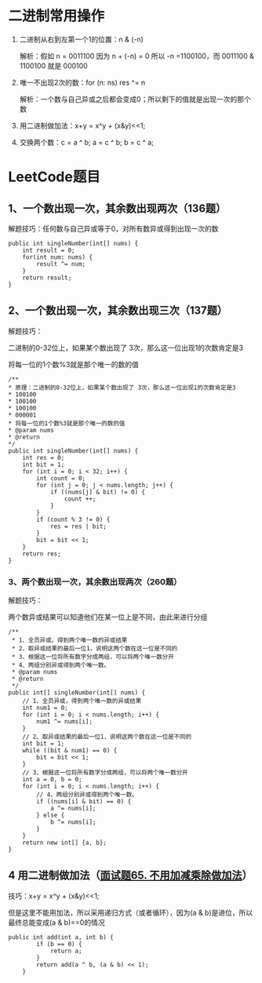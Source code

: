 # 二进制常用操作

1. 二进制从右到左第一个1的位置：n & (-n)

   解析：假如 n = 0011100 因为 n + (-n) = 0 所以 -n =1100100，而 0011100 &  1100100 就是 000100

2. 唯一不出现2次的数：for (n: ns)  res ^= n

   解析：一个数与自己异或之后都会变成0；所以剩下的值就是出现一次的那个数

3. 用二进制做加法：x+y = x^y + (x&y)<<1; 

4. 交换两个数：c = a ^ b; a = c ^ b; b = c ^ a;

# LeetCode题目

## 1、一个数出现一次，其余数出现两次（136题）

解题技巧：任何数与自己异或等于0，对所有数异或得到出现一次的数

```
public int singleNumber(int[] nums) {
    int result = 0;
    for(int num: nums) {
    	result ^= num;
    }
    return result;
}
```

## 2、一个数出现一次，其余数出现三次（137题）

解题技巧：

二进制的0-32位上，如果某个数出现了 3次，那么这一位出现1的次数肯定是3

将每一位的1个数%3就是那个唯一的数的值

```
/**
* 原理：二进制的0-32位上，如果某个数出现了 3次，那么这一位出现1的次数肯定是3
* 100100
* 100100
* 100100
* 000001
* 将每一位的1个数%3就是那个唯一的数的值
* @param nums
* @return
*/
public int singleNumber(int[] nums) {
    int res = 0;
    int bit = 1;
    for (int i = 0; i < 32; i++) {
        int count = 0;
        for (int j = 0; j < nums.length; j++) {
            if ((nums[j] & bit) != 0) {
                count ++;
            }
        }
        if (count % 3 != 0) {
            res = res | bit;
        }
        bit = bit << 1;
    }
    return res;
}
```

### 3、两个数出现一次，其余数出现两次（260题）

解题技巧：

两个数异或结果可以知道他们在某一位上是不同，由此来进行分组

```
/**
 * 1、全员异或，得到两个唯一数的异或结果
 * 2、取异或结果的最后一位1，说明这两个数在这一位是不同的
 * 3、根据这一位将所有数字分成两组，可以将两个唯一数分开
 * 4、两组分别异或得到两个唯一数。
 * @param nums
 * @return
 */
public int[] singleNumber(int[] nums) {
    // 1、全员异或，得到两个唯一数的异或结果
    int num1 = 0;
    for (int i = 0; i < nums.length; i++) {
        num1 ^= nums[i];
    }
    // 2、取异或结果的最后一位1，说明这两个数在这一位是不同的
    int bit = 1;
    while ((bit & num1) == 0) {
        bit = bit << 1;
    }
    // 3、根据这一位将所有数字分成两组，可以将两个唯一数分开
    int a = 0, b = 0;
    for (int i = 0; i < nums.length; i++) {
        // 4、两组分别异或得到两个唯一数。
        if ((nums[i] & bit) == 0) {
            a ^= nums[i];
        } else {
            b ^= nums[i];
        }
    }
    return new int[] {a, b};
}
```

## 4  用二进制做加法（[面试题65. 不用加减乘除做加法](https://leetcode-cn.com/problems/bu-yong-jia-jian-cheng-chu-zuo-jia-fa-lcof/)）

技巧：x+y = x^y + (x&y)<<1; 

但是这里不能用加法，所以采用递归方式（或者循环），因为(a & b)是进位，所以最终总能变成(a & b)==0的情况

```
public int add(int a, int b) {
        if (b == 0) {
            return a;
        }
        return add(a ^ b, (a & b) << 1);
    }
```

